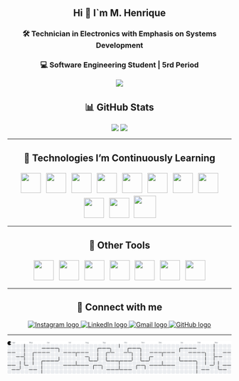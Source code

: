 <h2 align="center">Hi 👋 I`m M. Henrique </h2>
<h3 align="center">🛠️ Technician in Electronics with Emphasis on Systems Development</h3>
<h3 align="center">💻 Software Engineering Student | 5rd Period</h3>

<p align="center">
  <img src="https://readme-typing-svg.herokuapp.com?font=Orbitron&duration=3000&pause=1000&color=2F80ED&center=true&vCenter=true&lines=Welcome+to+my+GitHub!;I+love+code+%26+technology!;Always+learning+something+new+%F0%9F%92%BB" />
</p>

### <h2 align="center">📊 GitHub Stats</h2>

<div align="center">
  <img height="180em" src="https://github-readme-stats.vercel.app/api?username=Matheushfb067&show_icons=true&theme=tokyonight&cache=1" />
  <img height="180em" src="https://github-readme-stats.vercel.app/api/top-langs/?username=Matheushfb067&layout=compact&langs_count=10&theme=tokyonight&cache_seconds=30" />

</div>

---

### <h2 align="center">🚀 Technologies I’m Continuously Learning</h2>

<div align="center">
  <img src="https://cdn.jsdelivr.net/gh/devicons/devicon/icons/html5/html5-original.svg" style="height: 45px; width: 45px; margin: 4px;" />
  <img src="https://cdn.jsdelivr.net/gh/devicons/devicon/icons/css3/css3-original.svg" style="height: 45px; width: 45px; margin: 4px;" />
  <img src="https://cdn.jsdelivr.net/gh/devicons/devicon/icons/javascript/javascript-original.svg" style="height: 45px; width: 45px; margin: 4px;" />
  <img src="https://cdn.jsdelivr.net/gh/devicons/devicon@latest/icons/react/react-original.svg" style="height: 45px; width: 45px; margin: 4px;"/>
  <img src="https://cdn.jsdelivr.net/gh/devicons/devicon/icons/c/c-original.svg" style="height: 45px; width: 45px; margin: 4px;" />
  <img src="https://cdn.jsdelivr.net/gh/devicons/devicon/icons/cplusplus/cplusplus-original.svg" style="height: 45px; width: 45px; margin: 4px;" />
  <img src="https://cdn.jsdelivr.net/gh/devicons/devicon/icons/python/python-original.svg" style="height: 45px; width: 45px; margin: 4px;" />
  <img src="https://cdn.jsdelivr.net/gh/devicons/devicon/icons/git/git-original.svg" style="height: 45px; width: 45px; margin: 4px;" />
  <img src="https://cdn.jsdelivr.net/gh/devicons/devicon/icons/lua/lua-original.svg" style="height: 45px; width: 45px; margin: 4px;" />
  <img src="https://cdn.jsdelivr.net/gh/devicons/devicon@latest/icons/java/java-original-wordmark.svg" style="height: 45px; width: 45px; margin: 4px;"/>
  <img src="https://cdn.jsdelivr.net/gh/devicons/devicon@latest/icons/mysql/mysql-original-wordmark.svg" style="height: 50px; width: 50px; margin: 2px;"/>
</div>

---

#### <h2 align="center">🔧 Other Tools</h2>

<div align="center">
  <img src="https://cdn.jsdelivr.net/gh/devicons/devicon/icons/vscode/vscode-original.svg" style="height: 45px; width: 45px; margin: 4px;" />
  <img src="https://cdn.jsdelivr.net/gh/devicons/devicon/icons/linux/linux-original.svg" style="height: 45px; width: 45px; margin: 4px;" />
  <img src="https://cdn.jsdelivr.net/gh/devicons/devicon/icons/arduino/arduino-original.svg" style="height: 45px; width: 45px; margin: 4px;" />
  <img src="https://cdn.jsdelivr.net/gh/devicons/devicon/icons/gimp/gimp-original.svg" style="height: 45px; width: 45px; margin: 4px;" />
  <img src="https://cdn.jsdelivr.net/gh/devicons/devicon/icons/intellij/intellij-original.svg" style="height: 45px; width: 45px; margin: 4px;" />
  <img src="https://cdn.jsdelivr.net/gh/devicons/devicon@latest/icons/anaconda/anaconda-original.svg" style="height: 45px; width: 45px; margin: 4px;"/>
  <img src="https://cdn.jsdelivr.net/gh/devicons/devicon@latest/icons/chartjs/chartjs-original.svg" style="height: 45px; width: 45px; margin: 4px;"/>

</div>

---

### <h2 align="center">📲 Connect with me</h2>

<div align="center">
  <a href="https://www.instagram.com/matheus_hfb" target="_blank">
    <img src="https://img.shields.io/static/v1?message=Instagram&logo=instagram&label=&color=E4405F&logoColor=white&labelColor=&style=for-the-badge" height="33" alt="Instagram logo" />
  </a>
  <a href="https://www.linkedin.com/in/mateus-henrique-fb/" target="_blank">
    <img src="https://img.shields.io/static/v1?message=LinkedIn&logo=linkedin&label=&color=0077B5&logoColor=white&labelColor=&style=for-the-badge" height="33" alt="LinkedIn logo" />
  </a>
  <a href="mailto:matheushenrihfg0@gmail.com" target="_blank">
    <img src="https://img.shields.io/static/v1?message=Gmail&logo=gmail&label=&color=D14836&logoColor=white&labelColor=&style=for-the-badge" height="33" alt="Gmail logo" />
  </a>
  <a href="https://github.com/matheushfb067" target="_blank">
    <img src="https://img.shields.io/static/v1?message=GitHub&logo=github&label=&color=6e00f3&logoColor=white&labelColor=&style=for-the-badge" height="33" alt="GitHub logo" />
  </a>
</div>

---

<picture>
  <source media="(prefers-color-scheme: dark)" srcset="https://raw.githubusercontent.com/MatheusNetto1/MatheusNetto1/output/pacman-contribution-graph-dark.svg">
  <source media="(prefers-color-scheme: light)" srcset="https://raw.githubusercontent.com/MatheusNetto1/MatheusNetto1/output/pacman-contribution-graph.svg">
  <img alt="pacman contribution graph" src="https://raw.githubusercontent.com/MatheusNetto1/MatheusNetto1/output/pacman-contribution-graph.svg">
</picture>
